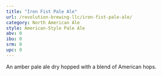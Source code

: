 ```yaml
---
title: "Iron Fist Pale Ale"
url: /revolution-brewing-llc/iron-fist-pale-ale/
category: North American Ale
style: American-Style Pale Ale
abv: 0
ibu: 0
srm: 0
upc: 0
---
```

An amber pale ale dry hopped with a blend of American hops.
